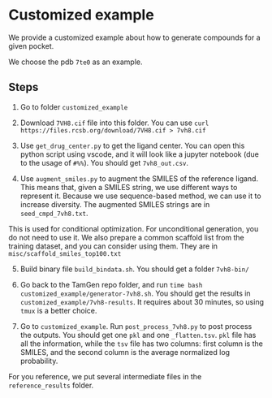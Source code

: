 # Customized example

We provide a customized example about how to generate compounds for a given pocket.

We choose the pdb `7te0` as an example.


## Steps

1. Go to folder `customized_example`

2. Download `7VH8.cif` file into this folder. You can use `curl https://files.rcsb.org/download/7VH8.cif > 7vh8.cif`

3. Use `get_drug_center.py` to get the ligand center. You can open this python script using vscode, and it will look like a jupyter notebook (due to the usage of `#%%`). You should get `7vh8_out.csv`.

4. Use `augment_smiles.py` to augment the SMILES of the reference ligand. This means that, given a SMILES string, we use different ways to represent it. Because we use sequence-based method, we can use it to increase diversity. The augmented SMILES strings are in `seed_cmpd_7vh8.txt`.

This is used for conditional optimization. For unconditional generation, you do not need to use it. We also prepare a common scaffold list from the training dataset, and you can consider using them. They are in `misc/scaffold_smiles_top100.txt`

5. Build binary file `build_bindata.sh`. You should get a folder `7vh8-bin/`

6. Go back to the TamGen repo folder, and run `time bash customized_example/generator-7vh8.sh`. You should get the results in `customized_example/7vh8-results`. It requires about 30 minutes, so using `tmux` is a better choice.

7. Go to `customized_example`. Run `post_process_7vh8.py` to post process the outputs. You should get one `pkl` and one `_flatten.tsv`. `pkl` file has all the information, while the `tsv` file has two columns: first column is the SMILES, and the second column is the average normalized log probability. 

For you reference, we put several intermediate files in the `reference_results` folder.